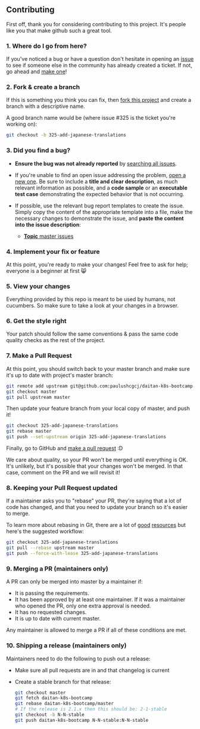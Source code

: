 ## Contributing

First off, thank you for considering contributing to this project. It's people like you that make github such a great tool.

### 1. Where do I go from here?

If you've noticed a bug or have a question don't hesitate in opening an [issue][] to see if 
someone else in the community has already created a ticket. If not, go ahead and
[make one][new issue]!

### 2. Fork & create a branch

If this is something you think you can fix, then [fork this project][] and
create a branch with a descriptive name.

A good branch name would be (where issue #325 is the ticket you're working on):

```sh
git checkout -b 325-add-japanese-translations
```
### 3. Did you find a bug?

* **Ensure the bug was not already reported** by [searching all issues][].

* If you're unable to find an open issue addressing the problem,
  [open a new one][new issue]. Be sure to include a **title and clear
  description**, as much relevant information as possible, and a **code sample**
  or an **executable test case** demonstrating the expected behavior that is not
  occurring.

* If possible, use the relevant bug report templates to create the issue.
  Simply copy the content of the appropriate template into a file, make the
  necessary changes to demonstrate the issue, and **paste the content into the
  issue description**:
  * [**Topic** master issues][new issue]

### 4. Implement your fix or feature

At this point, you're ready to make your changes! Feel free to ask for help;
everyone is a beginner at first :smile_cat:

### 5. View your changes

Everything provided by this repo is meant to be used by humans, not cucumbers. So make sure to take
a look at your changes in a browser.

### 6. Get the style right

Your patch should follow the same conventions & pass the same code quality
checks as the rest of the project. 

### 7. Make a Pull Request

At this point, you should switch back to your master branch and make sure it's
up to date with project's master branch:

```sh
git remote add upstream git@github.com:paulushcgcj/daitan-k8s-bootcamp.git
git checkout master
git pull upstream master
```

Then update your feature branch from your local copy of master, and push it!

```sh
git checkout 325-add-japanese-translations
git rebase master
git push --set-upstream origin 325-add-japanese-translations
```

Finally, go to GitHub and [make a pull request][] :D

We care about quality, so your PR won't be merged until everything is OK. It's unlikely,
but it's possible that your changes won't be merged. In that case, comment on the PR and we will revisit it!

### 8. Keeping your Pull Request updated

If a maintainer asks you to "rebase" your PR, they're saying that a lot of code
has changed, and that you need to update your branch so it's easier to merge.

To learn more about rebasing in Git, there are a lot of [good][git rebasing]
[resources][interactive rebase] but here's the suggested workflow:

```sh
git checkout 325-add-japanese-translations
git pull --rebase upstream master
git push --force-with-lease 325-add-japanese-translations
```

### 9. Merging a PR (maintainers only)

A PR can only be merged into master by a maintainer if:

* It is passing the requirements.
* It has been approved by at least one maintainer. If it was a maintainer who
  opened the PR, only one extra approval is needed.
* It has no requested changes.
* It is up to date with current master.

Any maintainer is allowed to merge a PR if all of these conditions are
met.

### 10. Shipping a release (maintainers only)

Maintainers need to do the following to push out a release:

* Make sure all pull requests are in and that changelog is current
* Create a stable branch for that release:

  ```sh
  git checkout master
  git fetch daitan-k8s-bootcamp
  git rebase daitan-k8s-bootcamp/master
  # If the release is 2.1.x then this should be: 2-1-stable
  git checkout -b N-N-stable
  git push daitan-k8s-bootcamp N-N-stable:N-N-stable
  ```

[issue]: https://github.com/paulushcgcj/daitan-k8s-bootcamp/issues?q=something
[new issue]: https://github.com/paulushcgcj/daitan-k8s-bootcamp/issues/new
[fork this project]: https://help.github.com/articles/fork-a-repo
[searching all issues]: https://github.com/paulushcgcj/daitan-k8s-bootcamp/issues?q=
[make a pull request]: https://help.github.com/articles/creating-a-pull-request
[git rebasing]: http://git-scm.com/book/en/Git-Branching-Rebasing
[interactive rebase]: https://help.github.com/articles/interactive-rebase
